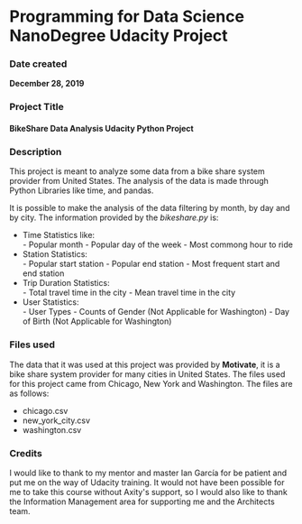 
# Programming for Data Science **NanoDegree Udacity Project**

### Date created
**December 28, 2019**

### Project Title
#### BikeShare Data Analysis Udacity Python Project

### Description
This project is meant to analyze some data from a bike share system provider from United States. The analysis of the data is made through Python Libraries like time, and pandas.

It is possible to make the analysis of the data filtering by month, by day and by city. The information provided by the *bikeshare.py* is:

<ul>
	<li> Time Statistics like: </li>
			- Popular month
			- Popular day of the week
			- Most commong hour to ride
	<li> Station Statistics: </li>
			- Popular start station
			- Popular end station
			- Most frequent start and end station
	<li> Trip Duration Statistics: </li>
			- Total travel time in the city
			- Mean travel time in the city
	<li> User Statistics: </li>
			- User Types
			- Counts of Gender (Not Applicable for Washington)
			- Day of Birth (Not Applicable for Washington)
</ul>


### Files used

The data that it was used at this project was provided by **Motivate**, it is a bike share system provider for many cities in United States. The files used for this project came from Chicago, New York and Washington. The files are as follows:

<ul>
	<li> chicago.csv </li>
	<li> new_york_city.csv </li>
	<li> washington.csv </li>
</ul>

### Credits

I would like to thank to my mentor and master Ian García for be patient and put me on the way of Udacity training.
It would not have been possible for me to take this course without Axity's support, so I would also like to thank the Information Management area for supporting me and the Architects team.